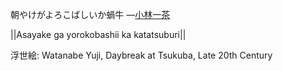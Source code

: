 朝やけがよろこばしいか蝸牛
—[小林一茶](https://ja.wikipedia.org/wiki/小林一茶)

||Asayake ga yorokobashii ka katatsuburi||

浮世絵: Watanabe Yuji, Daybreak at Tsukuba, Late 20th Century